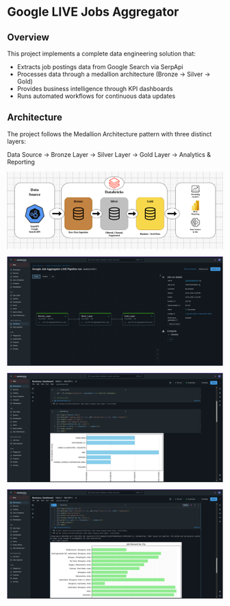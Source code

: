 # Google LIVE Jobs Aggregator  

## Overview  

This project implements a complete data engineering solution that:  

- Extracts job postings data from Google Search via SerpApi
- Processes data through a medallion architecture (Bronze → Silver → Gold)
- Provides business intelligence through KPI dashboards
- Runs automated workflows for continuous data updates  

## Architecture  

The project follows the Medallion Architecture pattern with three distinct layers:  

Data Source → Bronze Layer → Silver Layer → Gold Layer → Analytics & Reporting  
  
  
![Image](https://github.com/Abhishekmohite25/Google-Jobs-Aggregator/blob/f0532c84a87a8ee9b4f2973546c465cff8da3f43/Images/google_jobs_architecture.png)  


![Image](https://github.com/Abhishekmohite25/Google-Jobs-Aggregator/blob/bc57d7f63870fbebf6e486d6c9585cb9a716acb3/Images/Google_Jobs_Aggregator_WorkFlow.png)  



![Image](https://github.com/Abhishekmohite25/Google-Jobs-Aggregator/blob/d8c044079a928466ff7e642a7ce4bbe9770005d2/Images/Dashboard1.png)  




![Image](https://github.com/Abhishekmohite25/Google-Jobs-Aggregator/blob/d8c044079a928466ff7e642a7ce4bbe9770005d2/Images/Dashboard2.png)  
